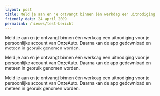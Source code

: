 ```yaml
---
layout: post
title: Meld je aan en je ontvangt binnen één werkdag een uitnodiging
friendly_date: 24 april 2019
permalink: /nieuws/test-bericht
---
```

Meld je aan en je ontvangt binnen één werkdag een uitnodiging voor je persoonlijke account van OnzeAuto. Daarna kan de app gedownload en meteen in gebruik genomen worden.

Meld je aan en je ontvangt binnen één werkdag een uitnodiging voor je persoonlijke account van OnzeAuto. Daarna kan de app gedownload en meteen in gebruik genomen worden.

Meld je aan en je ontvangt binnen één werkdag een uitnodiging voor je persoonlijke account van OnzeAuto. Daarna kan de app gedownload en meteen in gebruik genomen worden.
